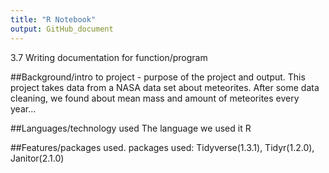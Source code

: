 ```yaml
---
title: "R Notebook"
output: GitHub_document
---
```

3.7 Writing documentation for function/program

##Background/intro to project - purpose of the project and output.
This project takes data from a NASA data set about meteorites. After 
some data cleaning, we found about mean mass and amount of meteorites every year...

##Languages/technology used
The language we used it R

##Features/packages used.
packages used: 
Tidyverse(1.3.1), Tidyr(1.2.0), Janitor(2.1.0)


